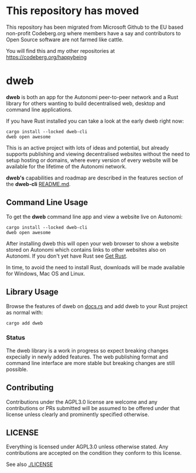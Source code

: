 # This repository has moved

This repository has been migrated from Microsoft Github to the EU based non-profit Codeberg.org where members have a say and contributors to Open Source software are not farmed like cattle.

You will find this and my other repositories at https://codeberg.org/happybeing

# dweb
**dweb** is both an app for the Autonomi peer-to-peer network and a Rust library for others wanting to build decentralised web, desktop and command line applications.

If you have Rust installed you can take a look at the early dweb right now:
```
cargo install --locked dweb-cli
dweb open awesome
```

This is an active project with lots of ideas and potential, but already supports publishing and viewing decentralised websites without the need to setup hosting or domains, where every version of every website will be available for the lifetime of the Autonomi network.

**dweb's** capabilities and roadmap are described in the features section of the **dweb-cli** [README.md](https://github.com/happybeing/dweb/tree/main/dweb-cli/README.md#Features).

## Command Line Usage
To get the **dweb** command line app and view a website live on Autonomi:
```
cargo install --locked dweb-cli
dweb open awesome
```
After installing dweb this will open your web browser to show a website stored on Autonomi which contains links to other websites also on Autonomi. If you don't yet have Rust see [Get Rust](#get-rust).

In time, to avoid the need to install Rust, downloads will be made available for Windows, Mac OS and Linux.

## Library Usage
Browse the features of dweb on [docs.rs](https://docs.rs/dweb/latest/dweb/) and add dweb to your Rust project as normal with:

```
cargo add dweb
```
### Status
The dweb library is a work in progress so expect breaking changes expecially in newly added features. The web publishing format and command line interface are more stable but breaking changes are still possible.

## Contributing
Contributions under the AGPL3.0 license are welcome and any contributions or PRs submitted will be assumed to be offered under that license unless clearly and prominently specified otherwise.

## LICENSE

Everything is licensed under AGPL3.0 unless otherwise stated. Any contributions are accepted on the condition they conform to this license.

See also [./LICENSE](./LICENSE)
